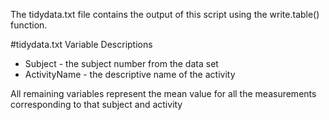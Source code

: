 The tidydata.txt file contains the output of this script using the write.table() function.

#tidydata.txt Variable Descriptions

* Subject - the subject number from the data set
* ActivityName - the descriptive name of the activity 

All remaining variables represent the mean value for all the measurements corresponding to that subject and activity
